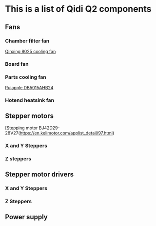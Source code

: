 # This is a list of Qidi Q2 components

## Fans

### Chamber filter fan

[Qinxing 8025 cooling fan](https://alexnld.com/product/av-8025m24b-dc-24v-brushless-cooling-fan-for-diy-black/)

### Board fan

### Parts cooling fan

[Ruiapple DB5015AHB24](https://ruiapple-fan.com/Dc-Blower-Fans/DB-5015A.html)

### Hotend heatsink fan

## Stepper motors

[Stepping motor BJ42D29-28V27(https://en.kelimotor.com/applist_detail/97.html)

### X and Y Steppers

### Z steppers



## Stepper motor drivers

### X and Y Steppers

### Z Steppers

## Power supply

